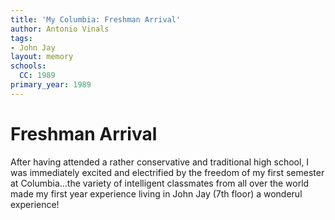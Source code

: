 ```yaml
---
title: 'My Columbia: Freshman Arrival'
author: Antonio Vinals
tags:
- John Jay
layout: memory
schools:
  CC: 1989
primary_year: 1989
---
```

# Freshman Arrival

After having attended a rather conservative and traditional high school, I was immediately excited and electrified by the freedom of my first semester at Columbia...the variety of intelligent classmates from all over the world made my first year experience living in John Jay (7th floor) a wonderul experience!
